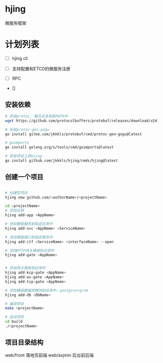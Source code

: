 # hjing

微服务框架

# 计划列表

- [ ] hjing cli

- [ ] 支持配置和ETCD的微服务注册

- [ ] RPC

- []

## 安装依赖

```bash
# 安装protoc, 解压后复制到PATH中
wget https://github.com/protocolbuffers/protobuf/releases/download/v24.4/protoc-24.4-osx-x86_64.zip

# 安装protoc-gen-gogu
go install gitee.com/jkkkls/protobuf/cmd/protoc-gen-gogu@latest

# goimports
go install golang.org/x/tools/cmd/goimports@latest

# 安装项目工具hjing
go install github.com/jkkkls/hjing/cmds/hjing@latest
```

## 创建一个项目

```bash

# 创建空项目
hjing new github.com/<authorName>/<projectName>

cd <projectName>
# 添加应用
hjing add-app <AppName>

# 添加模版服务到指定应用中
hjing add-svc <AppName> <ServiceName>

# 添加模版接口到指定服务中
hjing add-itf <ServiceName> <interfaceName> --open

# 添加HTTP网关模版到应用中
hjing add-gate <AppName>


# 添加网关模版到应用中
hjing add-kcp-gate <AppName>
hjing add-ws-gate <AppName>
hjing add-tcp-gate <AppName>

# 添加模版数据库模块到应用中，postgres+grom
hjing add-db <DbName>

# 编译项目
make <projectName>

# 启动项目
cd build
./<projectName>

```

## 项目目录结构

web/front 落地页前端
web/axjmin 后台前后端